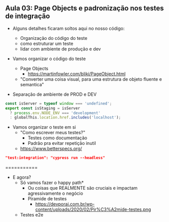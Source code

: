 ## Aula 03: Page Objects e padronização nos testes de integração

- Alguns detalhes ficaram soltos aqui no nosso código:
  - Organização do código do teste
  - como estruturar um teste
  - lidar com ambiente de produção e dev


- Vamos organizar o código do teste
  - Page Objects
    - https://martinfowler.com/bliki/PageObject.html
  - "Converter uma coisa visual, para uma estrutura de objeto fluente e semantica"

- Separação de ambiente de PROD e DEV

```js
const isServer = typeof window === 'undefined';
export const isStaging = isServer
  ? process.env.NODE_ENV === 'development'
  : globalThis.location.href.includes('localhost');

```

- Vamos organizar o teste em si
  - "Como escrever meus testes?"  
    - Testes como documentação
    - Padrão pra evitar repetição inutil
  - https://www.betterspecs.org/

```json
"test:integration": "cypress run --headless"
```

===========
- E agora? 
  - Só vamos fazer o happy path*
    - Ou coisas que REALMENTE são cruciais e impactam agressivamente o negócio
    - Piramide de testes
      - https://devporai.com.br/wp-content/uploads/2020/02/Pir%C3%A2mide-testes.png
  - Testes e2e